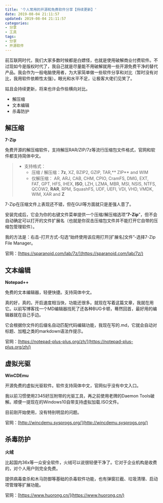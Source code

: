 ```yaml
---
title: '个人常用的开源和免费软件分享【持续更新】'
date: 2019-08-04 21:11:57
updated: 2019-08-04 21:11:57
categories:
- 分享
- 工具
tags:
- 分享
- 开源软件
---
```


前互联网时代，我们大家多数时候都是白嫖怪，也就是使用破解商业付费软件。不过现如今是版权时代了，我自己就是尽量能不用破解就用一些开源免费干净的替代产品。我会作为一般电脑使用者，为大家简单做一些软件分享和对比（暂时没有对比，我用软件依赖性太强）。眼光和水平不足，让极客大佬们见笑了。

姑且会持续更新，将来也许会作些横向对比。

- 解压缩
- 文本编辑
- 杀毒防护

<!--more-->
## 解压缩

**7-Zip**

免费开源的解压缩软件，支持解压RAR/ZIP/7z等流行压缩包文件格式，官网和软件都支持简体中文。

> - 支持格式：
>     - 压缩 / 解压缩：**7z**, XZ, BZIP2, GZIP, TAR,** ZIP** and WIM
>     - 仅解压缩： AR, ARJ, CAB, CHM, CPIO, CramFS, DMG, EXT, FAT, GPT, HFS, IHEX, **ISO**, LZH, LZMA, MBR, MSI, NSIS, NTFS, QCOW2, **RAR**, RPM, SquashFS, UDF, UEFI, VDI, VHD, VMDK, WIM, XAR and **Z**

7-Zip在压缩文件上表现还不错，但在GUI等方面就只是差强人意了。

安装完成后，它会为你的右键文件菜单提供一个压缩/解压缩选项“**7-Zip**”，但不会自动确定可以打开的文件扩展名（也就是你双击压缩包文件并不能打开它自带的压缩包管理软件）。

我的方法是：右击-打开方式-勾选“始终使用该应用打开\[扩展名\]文件”-选择7-Zip File Manager。

官网：[https://sparanoid.com/lab/7z/](https://sparanoid.com/lab/7z/)

## 文本编辑

**Notepad++**

免费的文本编辑器，轻便快捷。支持简体中文。

真的好，真的。开启速度相当快，功能还很多。就现在写着这篇文章，我就在用它。以前写博客找一个MD编辑器找死了还各种BUG卡顿，蓦然回首，最好用的编辑器就在自己手边。

它会根据你文件的后缀名自动匹配代码编辑功能，我现在写的.md，它就会自动对标题、加粗之类的markdown语法作提示。

官网：[https://notepad-plus-plus.org/zh/](https://notepad-plus-plus.org/zh/)

## 虚拟光驱

**WinCDEmu**

开源免费的虚拟光驱软件。软件支持简体中文，官网似乎没有中文入口。

我以前习惯使用2345好压附带的光驱工具，再之前使用老牌的Daemon Tools破解。顺便一提现在的Windows10自带支持虚拟加载.ISO文件。

目前刚开始使用，没有特别明显的问题。

官网：[http://wincdemu.sysprogs.org/](http://wincdemu.sysprogs.org/)

## 杀毒防护

**火绒**

比起国内36x等一众安全软件，火绒可以说很轻便干净了。它对于企业机构是收费的，对个人用户则完全免费。

提供病毒查杀和木马防御等基础的杀毒软件功能，也有弹窗拦截、垃圾清理、启动项管理等扩展功能。

官网：[https://www.huorong.cn/](https://www.huorong.cn/)

